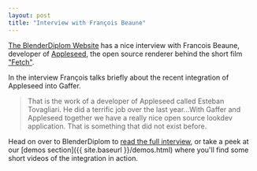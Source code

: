 ```yaml
---
layout: post
title: "Interview with François Beaune"
---
```


[The BlenderDiplom Website](blenderdiplom.com) has a nice interview with Francois Beaune, developer of [Appleseed](http://appleseedhq.net/), the open source renderer behind the short film ["Fetch"](http://www.fetchaveryshortfilm.com/).

In the interview François talks briefly about the recent integration of Appleseed into Gaffer.

 > That is the work of a developer of Appleseed called Esteban Tovagliari. He did a terrific job over the last year...With Gaffer and Appleseed together we have a really nice open source lookdev application. That is something that did not exist before.

Head on over to BlenderDiplom to [read the full interview](http://blenderdiplom.com/en/interviews/607-interview-francois-beaune-on-appleseed-renderer.html), or take a peek at our [demos section]({{ site.baseurl }}/demos.html) where you'll find some short videos of the integration in action.
